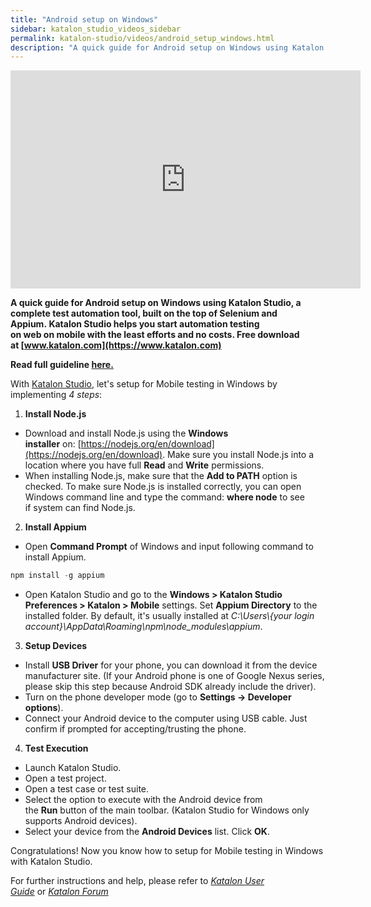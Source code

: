 ```yaml
---
title: "Android setup on Windows"
sidebar: katalon_studio_videos_sidebar
permalink: katalon-studio/videos/android_setup_windows.html
description: "A quick guide for Android setup on Windows using Katalon Studio, a complete test automation tool, built on the top of Selenium and Appium"
---
```

<iframe width="560" height="349" src="https://www.youtube.com/embed/XRw50gtMcbM?autoplay=1" frameborder="0" allowfullscreen="allowfullscreen">&nbsp;</iframe>

**A quick guide for Android setup on Windows using Katalon Studio, a complete test automation tool, built on the top of Selenium and Appium. Katalon Studio helps you start automation testing on web on mobile with the least efforts and no costs. Free download at [www.katalon.com](https://www.katalon.com)**

**Read full guideline [here.](https://docs.katalon.com/katalon-studio/docs/mobile-on-windows.html)**

With [Katalon Studio](https://www.katalon.com/), let's setup for Mobile testing in Windows by implementing _4 steps_:

1.  **Install Node.js**

*   Download and install Node.js using the **Windows installer** on: [https://nodejs.org/en/download](https://nodejs.org/en/download). Make sure you install Node.js into a location where you have full **Read** and **Write** permissions.
*   When installing Node.js, make sure that the **Add to PATH** option is checked. To make sure Node.js is installed correctly, you can open Windows command line and type the command: **where node** to see if system can find Node.js.

2.  **Install Appium**

*   Open **Command Prompt** of Windows and input following command to install Appium.

```groovy
npm install -g appium

```

*   Open Katalon Studio and go to the **Windows > Katalon Studio Preferences > Katalon > Mobile** settings. Set **Appium Directory** to the installed folder. By default, it's usually installed at _C:\\Users\\{your login account}\\AppData\\Roaming\\npm\\node_modules\\appium_.

3.  **Setup Devices**

*   Install **USB Driver** for your phone, you can download it from the device manufacturer site. (If your Android phone is one of Google Nexus series, please skip this step because Android SDK already include the driver).
*   Turn on the phone developer mode (go to **Settings -> Developer options**).
*   Connect your Android device to the computer using USB cable. Just confirm if prompted for accepting/trusting the phone.

4.  **Test Execution**

*   Launch Katalon Studio.
*   Open a test project.
*   Open a test case or test suite.
*   Select the option to execute with the Android device from the **Run** button of the main toolbar. (Katalon Studio for Windows only supports Android devices).
*   Select your device from the **Android Devices** list. Click **OK**.

Congratulations! Now you know how to setup for Mobile testing in Windows with Katalon Studio.

For further instructions and help, please refer to _[Katalon User Guide](/x/oArR)_ or _[Katalon Forum](https://forum.katalon.com/)_
